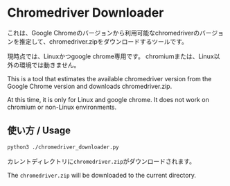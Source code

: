 # Chromedriver Downloader

これは、Google Chromeのバージョンから利用可能なchromedriverのバージョンを推定して、chromedriver.zipをダウンロードするツールです。

現時点では、Linuxかつgoogle chrome専用です。
chromiumまたは、Linux以外の環境では動きません。

This is a tool that estimates the available chromedriver version from the Google Chrome version and downloads chromedriver.zip.

At this time, it is only for Linux and google chrome.
It does not work on chromium or non-Linux environments.

## 使い方 / Usage

```bash
python3 ./chromedriver_downloader.py
```

カレントディレクトリに`chromedriver.zip`がダウンロードされます。

The `chromedriver.zip` will be downloaded to the current directory.
